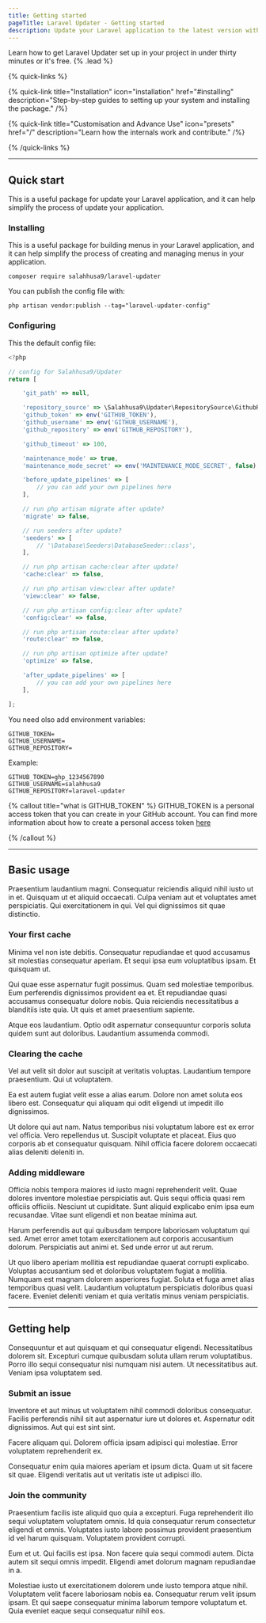 ```yaml
---
title: Getting started
pageTitle: Laravel Updater - Getting started
description: Update your Laravel application to the latest version with a single command.
---
```


Learn how to get Laravel Updater set up in your project in under thirty minutes or it's free. {% .lead %}

{% quick-links %}

{% quick-link title="Installation" icon="installation" href="#installing" description="Step-by-step guides to setting up your system and installing the package." /%}

{% quick-link title="Customisation and Advance Use" icon="presets" href="/" description="Learn how the internals work and contribute." /%}

{% /quick-links %}

---

## Quick start

This is a useful package for update your Laravel application, and it can help simplify the process of update your application.


### Installing

This is a useful package for building menus in your Laravel application, and it can help simplify the process of creating and managing menus in your application.


```shell
composer require salahhusa9/laravel-updater
```

You can publish the config file with:

```shell
php artisan vendor:publish --tag="laravel-updater-config"
```

### Configuring

This the default config file:

```javascript
<?php

// config for Salahhusa9/Updater
return [

    'git_path' => null,

    'repository_source' => \Salahhusa9\Updater\RepositorySource\GithubRepository::class,
    'github_token' => env('GITHUB_TOKEN'),
    'github_username' => env('GITHUB_USERNAME'),
    'github_repository' => env('GITHUB_REPOSITORY'),

    'github_timeout' => 100,

    'maintenance_mode' => true,
    'maintenance_mode_secret' => env('MAINTENANCE_MODE_SECRET', false),

    'before_update_pipelines' => [
        // you can add your own pipelines here
    ],

    // run php artisan migrate after update?
    'migrate' => false,

    // run seeders after update?
    'seeders' => [
        // '\Database\Seeders\DatabaseSeeder::class',
    ],

    // run php artisan cache:clear after update?
    'cache:clear' => false,

    // run php artisan view:clear after update?
    'view:clear' => false,

    // run php artisan config:clear after update?
    'config:clear' => false,

    // run php artisan route:clear after update?
    'route:clear' => false,

    // run php artisan optimize after update?
    'optimize' => false,

    'after_update_pipelines' => [
        // you can add your own pipelines here
    ],

];
```

You need olso add environment variables:

```env
GITHUB_TOKEN=
GITHUB_USERNAME=
GITHUB_REPOSITORY=
```
Example:

```env
GITHUB_TOKEN=ghp_1234567890
GITHUB_USERNAME=salahhusa9
GITHUB_REPOSITORY=laravel-updater
```

{% callout title="what is GITHUB_TOKEN" %}
GITHUB_TOKEN is a personal access token that you can create in your GitHub account. You can find more information about how to create a personal access token [here](https://docs.github.com/en/authentication/keeping-your-account-and-data-secure/managing)

{% /callout %}

---

## Basic usage

Praesentium laudantium magni. Consequatur reiciendis aliquid nihil iusto ut in et. Quisquam ut et aliquid occaecati. Culpa veniam aut et voluptates amet perspiciatis. Qui exercitationem in qui. Vel qui dignissimos sit quae distinctio.

### Your first cache

Minima vel non iste debitis. Consequatur repudiandae et quod accusamus sit molestias consequatur aperiam. Et sequi ipsa eum voluptatibus ipsam. Et quisquam ut.

Qui quae esse aspernatur fugit possimus. Quam sed molestiae temporibus. Eum perferendis dignissimos provident ea et. Et repudiandae quasi accusamus consequatur dolore nobis. Quia reiciendis necessitatibus a blanditiis iste quia. Ut quis et amet praesentium sapiente.

Atque eos laudantium. Optio odit aspernatur consequuntur corporis soluta quidem sunt aut doloribus. Laudantium assumenda commodi.

### Clearing the cache

Vel aut velit sit dolor aut suscipit at veritatis voluptas. Laudantium tempore praesentium. Qui ut voluptatem.

Ea est autem fugiat velit esse a alias earum. Dolore non amet soluta eos libero est. Consequatur qui aliquam qui odit eligendi ut impedit illo dignissimos.

Ut dolore qui aut nam. Natus temporibus nisi voluptatum labore est ex error vel officia. Vero repellendus ut. Suscipit voluptate et placeat. Eius quo corporis ab et consequatur quisquam. Nihil officia facere dolorem occaecati alias deleniti deleniti in.

### Adding middleware

Officia nobis tempora maiores id iusto magni reprehenderit velit. Quae dolores inventore molestiae perspiciatis aut. Quis sequi officia quasi rem officiis officiis. Nesciunt ut cupiditate. Sunt aliquid explicabo enim ipsa eum recusandae. Vitae sunt eligendi et non beatae minima aut.

Harum perferendis aut qui quibusdam tempore laboriosam voluptatum qui sed. Amet error amet totam exercitationem aut corporis accusantium dolorum. Perspiciatis aut animi et. Sed unde error ut aut rerum.

Ut quo libero aperiam mollitia est repudiandae quaerat corrupti explicabo. Voluptas accusantium sed et doloribus voluptatem fugiat a mollitia. Numquam est magnam dolorem asperiores fugiat. Soluta et fuga amet alias temporibus quasi velit. Laudantium voluptatum perspiciatis doloribus quasi facere. Eveniet deleniti veniam et quia veritatis minus veniam perspiciatis.

---

## Getting help

Consequuntur et aut quisquam et qui consequatur eligendi. Necessitatibus dolorem sit. Excepturi cumque quibusdam soluta ullam rerum voluptatibus. Porro illo sequi consequatur nisi numquam nisi autem. Ut necessitatibus aut. Veniam ipsa voluptatem sed.

### Submit an issue

Inventore et aut minus ut voluptatem nihil commodi doloribus consequatur. Facilis perferendis nihil sit aut aspernatur iure ut dolores et. Aspernatur odit dignissimos. Aut qui est sint sint.

Facere aliquam qui. Dolorem officia ipsam adipisci qui molestiae. Error voluptatem reprehenderit ex.

Consequatur enim quia maiores aperiam et ipsum dicta. Quam ut sit facere sit quae. Eligendi veritatis aut ut veritatis iste ut adipisci illo.

### Join the community

Praesentium facilis iste aliquid quo quia a excepturi. Fuga reprehenderit illo sequi voluptatem voluptatem omnis. Id quia consequatur rerum consectetur eligendi et omnis. Voluptates iusto labore possimus provident praesentium id vel harum quisquam. Voluptatem provident corrupti.

Eum et ut. Qui facilis est ipsa. Non facere quia sequi commodi autem. Dicta autem sit sequi omnis impedit. Eligendi amet dolorum magnam repudiandae in a.

Molestiae iusto ut exercitationem dolorem unde iusto tempora atque nihil. Voluptatem velit facere laboriosam nobis ea. Consequatur rerum velit ipsum ipsam. Et qui saepe consequatur minima laborum tempore voluptatum et. Quia eveniet eaque sequi consequatur nihil eos.
